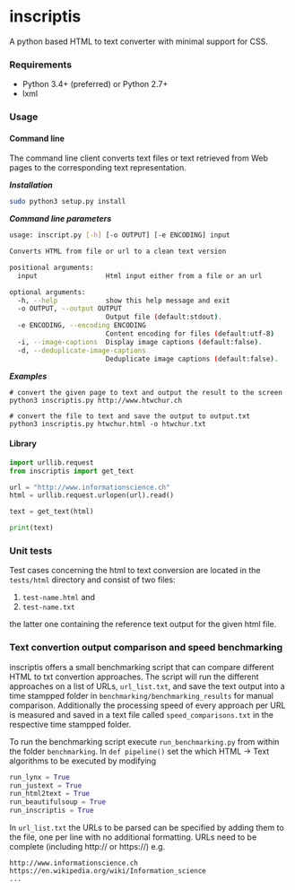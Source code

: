 # inscriptis

A python based HTML to text converter with minimal support for CSS.

### Requirements
* Python 3.4+ (preferred) or Python 2.7+
* lxml

### Usage

#### Command line
The command line client converts text files or text retrieved from Web pages to the
corresponding text representation.

***Installation***
```bash
sudo python3 setup.py install
```

***Command line parameters***
```bash
usage: inscript.py [-h] [-o OUTPUT] [-e ENCODING] input

Converts HTML from file or url to a clean text version

positional arguments:
  input                 Html input either from a file or an url

optional arguments:
  -h, --help            show this help message and exit
  -o OUTPUT, --output OUTPUT
                        Output file (default:stdout).
  -e ENCODING, --encoding ENCODING
                        Content encoding for files (default:utf-8)
  -i, --image-captions  Display image captions (default:false).
  -d, --deduplicate-image-captions
                        Deduplicate image captions (default:false).
```

***Examples***
```
# convert the given page to text and output the result to the screen
python3 inscriptis.py http://www.htwchur.ch

# convert the file to text and save the output to output.txt
python3 inscriptis.py htwchur.html -o htwchur.txt
```


#### Library

```python
import urllib.request
from inscriptis import get_text

url = "http://www.informationscience.ch"
html = urllib.request.urlopen(url).read()

text = get_text(html)

print(text)
```

### Unit tests

Test cases concerning the html to text conversion are located in the `tests/html` directory and consist of two files:

 1. `test-name.html` and
 2. `test-name.txt`

the latter one containing the reference text output for the given html file.

### Text convertion output comparison and speed benchmarking
inscriptis offers a small benchmarking script that can compare different HTML to txt convertion approaches. 
The script will run the different approaches on a list of URLs, ```url_list.txt```, and save the text output into a time stampped folder in ```benchmarking/benchmarking_results``` for manual comparison.
Additionally the processing speed of every approach per URL is measured and saved in a text file called ```speed_comparisons.txt``` in the respective time stampped folder.

To run the benchmarking script execute ```run_benchmarking.py``` from within the folder ```benchmarking```.
In ```def pipeline()``` set the which HTML -> Text algorithms to be executed by modifying 
```python
run_lynx = True
run_justext = True
run_html2text = True
run_beautifulsoup = True
run_inscriptis = True
```

In ```url_list.txt``` the URLs to be parsed can be specified by adding them to the file, one per line with no additional formatting. URLs need to be complete (including http:// or https://)
e.g.
```
http://www.informationscience.ch
https://en.wikipedia.org/wiki/Information_science
...
```

